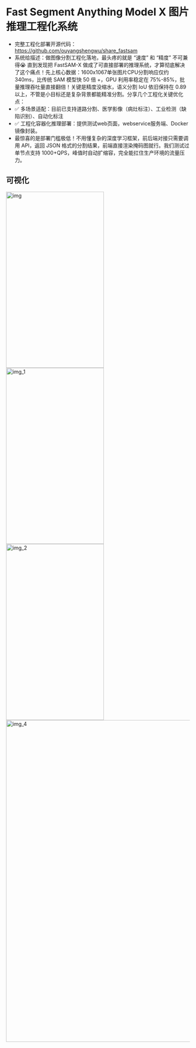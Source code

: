 # Fast Segment Anything Model X  图片推理工程化系统
* 完整工程化部署开源代码：https://github.com/ouyangshengwu/share_fastsam
* 系统给描述：做图像分割工程化落地，最头疼的就是 “速度” 和 “精度” 不可兼得😭 直到发现把 FastSAM-X 做成了可直接部署的推理系统，才算彻底解决了这个痛点！​
先上核心数据：1600x1067单张图片CPU分割响应仅约340ms，比传统 SAM 模型快 50 倍 +，GPU 利用率稳定在 75%-85%，批量推理吞吐量直接翻倍！关键是精度没缩水，语义分割 IoU 依旧保持在 0.89 以上，不管是小目标还是复杂背景都能精准分割。​
分享几个工程化关键优化点：​
* ✅ 多场景适配：目前已支持道路分割、医学影像（病灶标注）、工业检测（缺陷识别）、自动化标注​
* ✅ 工程化容器化推理部署：提供测试web页面，webservice服务端、Docker 镜像封装。​
* 最惊喜的是部署门槛极低！不用懂复杂的深度学习框架，前后端对接只需要调用 API，返回 JSON 格式的分割结果，前端直接渲染掩码图就行。我们测试过单节点支持 1000+QPS，峰值时自动扩缩容，完全能扛住生产环境的流量压力。​
## 可视化
<img width="268" height="481" alt="img" src="https://github.com/user-attachments/assets/3902464a-27de-49bc-ac30-c72a951f0fe2" /><img width="268" height="481" alt="img_1" src="https://github.com/user-attachments/assets/ac1ebf34-ffb2-41a0-a3e4-65e3bcf37866" />
<img width="268" height="481" alt="img_2" src="https://github.com/user-attachments/assets/c366d206-5101-4ae6-a78c-0b5b1a064a75" />
<img width="1920" height="879" alt="img_4" src="https://github.com/user-attachments/assets/df85f1db-bc05-4525-b080-514573798e31" />



